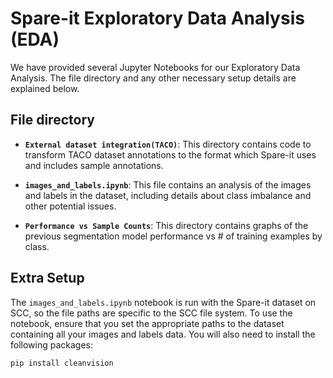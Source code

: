 # Spare-it Exploratory Data Analysis (EDA)

We have provided several Jupyter Notebooks for our Exploratory Data Analysis. The file directory and any other necessary setup details are explained below. 


## File directory

- **`External dataset integration(TACO)`**: This directory contains code to transform TACO dataset annotations to the format which Spare-it uses and includes sample annotations.

- **`images_and_labels.ipynb`**: This file contains an analysis of the images and labels in the dataset, including details about class imbalance and other potential issues. 

- **`Performance vs Sample Counts`**: This directory contains graphs of the previous segmentation model performance vs # of training examples by class. 

## Extra Setup

The `images_and_labels.ipynb` notebook is run with the Spare-it dataset on SCC, so the file paths are specific to the SCC file system. To use the notebook, ensure that you set the appropriate paths to the dataset containing all your images and labels data. You will also need to install the following packages: 

```
pip install cleanvision
```

